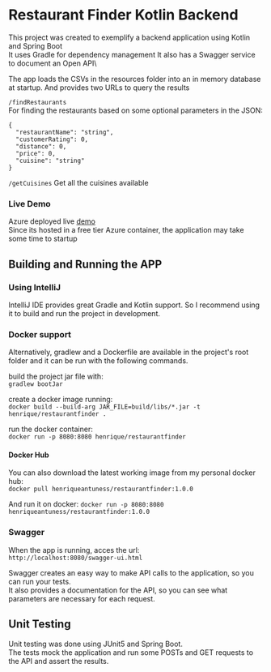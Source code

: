 # Restaurant Finder Kotlin Backend

This project was created to exemplify a backend application using Kotlin and Spring Boot\
It uses Gradle for dependency management
It also has a Swagger service to document an Open API\

The app loads the CSVs in the resources folder into an in memory database at startup. And provides two URLs to query the results

`/findRestaurants`	 
For finding the restaurants based on some optional parameters in the JSON:
```
{
  "restaurantName": "string",
  "customerRating": 0,
  "distance": 0,
  "price": 0,
  "cuisine": "string"
}
``` 

`/getCuisines`
Get all the cuisines available

### Live Demo
Azure deployed live [demo](https://restaurantfinder-kotlin.azurewebsites.net/swagger-ui.html) \
Since its hosted in a free tier Azure container, the application may take some time to startup

## Building and Running the APP

### Using IntelliJ
IntelliJ IDE provides great Gradle and Kotlin support. So I recommend using it to build and run the project in development.

### Docker support
Alternatively, gradlew and a Dockerfile are available in the project's root folder and it can be run with the following commands.

build the project jar file with:\
`gradlew bootJar`

create a docker image running:\
`docker build --build-arg JAR_FILE=build/libs/*.jar -t henrique/restaurantfinder .`

run the docker container:\
`docker run -p 8080:8080 henrique/restaurantfinder`

#### Docker Hub

You can also download the latest working image from my personal docker hub:\
`docker pull henriqueantuness/restaurantfinder:1.0.0`

And run it on docker:
`docker run -p 8080:8080 henriqueantuness/restaurantfinder:1.0.0`

### Swagger

When the app is running, acces the url:\
`http://localhost:8080/swagger-ui.html`

Swagger creates an easy way to make API calls to the application, so you can run your tests.\
It also provides a documentation for the API, so you can see what parameters are necessary for each request.




## Unit Testing
Unit testing was done using JUnit5 and Spring Boot.\
The tests mock the application and run some POSTs and GET requests to the API and assert the results.
